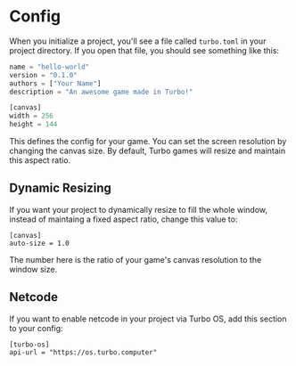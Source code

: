 # Config

When you initialize a project, you'll see a file called `turbo.toml` in your project directory. If you open that file, you should see something like this:

```rust title="turbo.toml"
name = "hello-world"
version = "0.1.0"
authors = ["Your Name"]
description = "An awesome game made in Turbo!"

[canvas]
width = 256
height = 144
```

This defines the config for your game. You can set the screen resolution by changing the canvas size. By default, Turbo games will resize and maintain this aspect ratio.

## Dynamic Resizing

If you want your project to dynamically resize to fill the whole window, instead of maintaing a fixed aspect ratio, change this value to:

```
[canvas]
auto-size = 1.0
```

The number here is the ratio of your game's canvas resolution to the window size.

## Netcode

If you want to enable netcode in your project via Turbo OS, add this section to your config:

```
[turbo-os]
api-url = "https://os.turbo.computer"
```